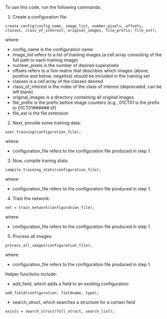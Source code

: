To use this code, run the following commands:

1. Create a configuration file:
```
create_config(config_name, image_list, number_pixels, offsets, classes, class_of_interest, original_images, file_prefix, file_ext);
```
where:
  -	config_name is the configuration name
  - image_list refers to a list of training images (a cell array consisting of the full path to each training image)
  - number_pixels is the number of desired superpixels
  - offsets refers to a 1xm matrix that describes which images (above, positive and below, negative) should be included in the training set
  - classes is a cell array of the classes desired
  - class_of_interest is the index of the class of interest (deprecated, can be left blank)
  - original_images is a directory containing all original images
  - file_prefix is the prefix before image counters (e.g., 01CT01 is the prefix to 01CT01######.tif)
  - file_ext is the file extension

2. Next, provide some training data:
```
user_training(configuration_file);
```
where:
  - configuration_file refers to the configuration file produced in step 1. 

3. Now, compile traning stats:
```
compile_training_stats(configuration_file);
```
where:
  - configuration_file refers to the configuration file produced in step 1. 

4. Train the network:
```
net = train_network(configuration_file);
```
where:
  - configuration_file refers to the configuration file produced in step 1. 

5. Process all images:
```
process_all_images(configuration_file);
```
where:
  - configuration_file refers to the configuration file produced in step 1. 

Helper functions include:

- add_field, which adds a field to an existing configuration
```
add_field(configuration, fieldname, type);
```
- search_struct, which searches a structure for a certain field
```
exists = search_struct(full_struct, search_list);
```